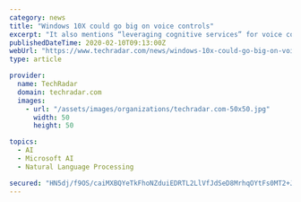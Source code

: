```yaml
---
category: news
title: "Windows 10X could go big on voice controls"
excerpt: "It also mentions “leveraging cognitive services” for voice commands and control, so that would seemingly refer to machine learning and bringing AI chops into the mix. In the past, Microsoft has talked about cognitive services APIs which include the likes of speech-to-text capabilities, speech recognition for security and authentication ..."
publishedDateTime: 2020-02-10T09:13:00Z
webUrl: "https://www.techradar.com/news/windows-10x-could-go-big-on-voice-controls"
type: article

provider:
  name: TechRadar
  domain: techradar.com
  images:
    - url: "/assets/images/organizations/techradar.com-50x50.jpg"
      width: 50
      height: 50

topics:
  - AI
  - Microsoft AI
  - Natural Language Processing

secured: "HN5dj/f9OS/caiMXBQYeTkFhoNZduiEDRTL2LlVfJdSeD8MrhqOYtFs0MT2+Jrel7sfPDnqPFkBNthkCqyxtpis5xfcJEalfbB6okyzaBZzIZSXzFcZJDJ7hLhojqH62X6dutkTiC6+VPbSrJPCvwDQMozvdUCpKalfVrbsMGALu29PMwuDcMdm83OmsQwAXizhJf8sEj6IBiASOSXW2diacjsARmcVRhRL+gX/h+qSPzMezNQKY9UtxGGgKmS32Q5/CURS2Bq9cjW2Urz5HPTOz854Lzl04icdYB1G+C4OjiUA0Tgd7bmDVJW3okc2YhavtRr8VnifsO6rXM3fU4gX2qw5TXwQxRPtXirb37Xe8ow0kYgJJ4Zx6xJCajQos3KQ/f5PYoSE2NzsTLFIjAfuAYyDQaco9VkeovBMhtOxHPemid6Rmw9nz5vu1uTzqMr12178z839rRKay3rq/ypWw4HjINeEVeXTCg0i78D8=;nI/MEk23/syfbP9c6h1ALA=="
---
```


